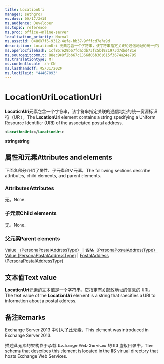 ```yaml
---
title: LocationUri
manager: sethgros
ms.date: 09/17/2015
ms.audience: Developer
ms.topic: reference
ms.prod: office-online-server
localization_priority: Normal
ms.assetid: 0480b7f5-9312-4efe-bb37-9fffcd7e7a9d
description: LocationUri 元素包含一个字符串，该字符串指定关联的通信地址的统一资源标识符（URI）。
ms.openlocfilehash: 1cf857e29b67fdacdb73fc5bd921973d7dbd481e
ms.sourcegitcommit: 88ec988f2bb67c1866d06b361615f3674a24e795
ms.translationtype: MT
ms.contentlocale: zh-CN
ms.lasthandoff: 05/31/2020
ms.locfileid: "44467093"
---
```

# <a name="locationuri"></a><span data-ttu-id="11c04-103">LocationUri</span><span class="sxs-lookup"><span data-stu-id="11c04-103">LocationUri</span></span>

<span data-ttu-id="11c04-104">**LocationUri**元素包含一个字符串，该字符串指定关联的通信地址的统一资源标识符（URI）。</span><span class="sxs-lookup"><span data-stu-id="11c04-104">The **LocationUri** element contains a string specifying a Uniform Resource Identifier (URI) of the associated postal address.</span></span> 
  
```XML
<LocationUri></LocationUri>
```

 <span data-ttu-id="11c04-105">**string**</span><span class="sxs-lookup"><span data-stu-id="11c04-105">**string**</span></span>
## <a name="attributes-and-elements"></a><span data-ttu-id="11c04-106">属性和元素</span><span class="sxs-lookup"><span data-stu-id="11c04-106">Attributes and elements</span></span>

<span data-ttu-id="11c04-107">下面各部分介绍了属性、子元素和父元素。</span><span class="sxs-lookup"><span data-stu-id="11c04-107">The following sections describe attributes, child elements, and parent elements.</span></span>
  
### <a name="attributes"></a><span data-ttu-id="11c04-108">Attributes</span><span class="sxs-lookup"><span data-stu-id="11c04-108">Attributes</span></span>

<span data-ttu-id="11c04-109">无。</span><span class="sxs-lookup"><span data-stu-id="11c04-109">None.</span></span>
  
### <a name="child-elements"></a><span data-ttu-id="11c04-110">子元素</span><span class="sxs-lookup"><span data-stu-id="11c04-110">Child elements</span></span>

<span data-ttu-id="11c04-111">无。</span><span class="sxs-lookup"><span data-stu-id="11c04-111">None.</span></span>
  
### <a name="parent-elements"></a><span data-ttu-id="11c04-112">父元素</span><span class="sxs-lookup"><span data-stu-id="11c04-112">Parent elements</span></span>

<span data-ttu-id="11c04-113">[Value （PersonaPostalAddressType）](value-personapostaladdresstype.md)  | [省略（PersonaPostalAddressType）](postaladdress-personapostaladdresstype.md)</span><span class="sxs-lookup"><span data-stu-id="11c04-113">[Value (PersonaPostalAddressType)](value-personapostaladdresstype.md) | [PostalAddress (PersonaPostalAddressType)](postaladdress-personapostaladdresstype.md)</span></span>
  
## <a name="text-value"></a><span data-ttu-id="11c04-114">文本值</span><span class="sxs-lookup"><span data-stu-id="11c04-114">Text value</span></span>

<span data-ttu-id="11c04-115">**LocationUri**元素的文本值是一个字符串，它指定有关邮政地址的信息的 URI。</span><span class="sxs-lookup"><span data-stu-id="11c04-115">The text value of the **LocationUri** element is a string that specifies a URI to information about a postal address.</span></span> 
  
## <a name="remarks"></a><span data-ttu-id="11c04-116">备注</span><span class="sxs-lookup"><span data-stu-id="11c04-116">Remarks</span></span>

<span data-ttu-id="11c04-117">Exchange Server 2013 中引入了此元素。</span><span class="sxs-lookup"><span data-stu-id="11c04-117">This element was introduced in Exchange Server 2013.</span></span>
  
<span data-ttu-id="11c04-118">描述此元素的架构位于承载 Exchange Web Services 的 IIS 虚拟目录中。</span><span class="sxs-lookup"><span data-stu-id="11c04-118">The schema that describes this element is located in the IIS virtual directory that hosts Exchange Web Services.</span></span>
  

